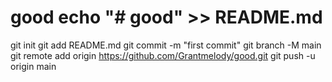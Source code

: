 # good echo "# good" >> README.md
git init
git add README.md
git commit -m "first commit"
git branch -M main
git remote add origin https://github.com/Grantmelody/good.git
git push -u origin main
